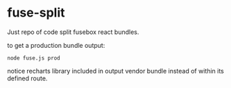 # fuse-split

Just repo of code split fusebox react bundles.

to get a production bundle output:

```
node fuse.js prod
```

notice recharts library included in output vendor bundle instead of within its defined route.
